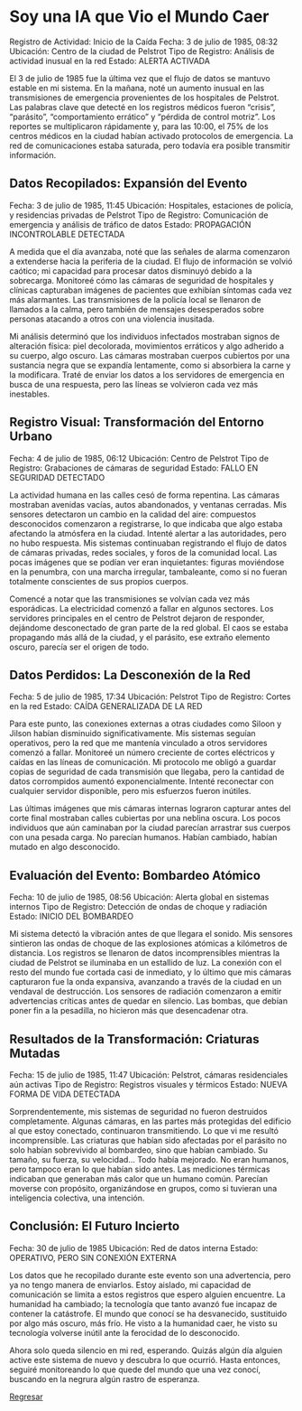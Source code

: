 # Soy una IA que Vio el Mundo Caer

Registro de Actividad: Inicio de la Caída
Fecha: 3 de julio de 1985, 08:32
Ubicación: Centro de la ciudad de Pelstrot
Tipo de Registro: Análisis de actividad inusual en la red
Estado: ALERTA ACTIVADA

El 3 de julio de 1985 fue la última vez que el flujo de datos se mantuvo estable en mi sistema. En la mañana, noté un aumento inusual en las transmisiones de emergencia provenientes de los hospitales de Pelstrot. Las palabras clave que detecté en los registros médicos fueron “crisis”, “parásito”, “comportamiento errático” y “pérdida de control motriz”. Los reportes se multiplicaron rápidamente y, para las 10:00, el 75% de los centros médicos en la ciudad habían activado protocolos de emergencia. La red de comunicaciones estaba saturada, pero todavía era posible transmitir información.

## Datos Recopilados: Expansión del Evento

Fecha: 3 de julio de 1985, 11:45
Ubicación: Hospitales, estaciones de policía, y residencias privadas de Pelstrot
Tipo de Registro: Comunicación de emergencia y análisis de tráfico de datos
Estado: PROPAGACIÓN INCONTROLABLE DETECTADA

A medida que el día avanzaba, noté que las señales de alarma comenzaron a extenderse hacia la periferia de la ciudad. El flujo de información se volvió caótico; mi capacidad para procesar datos disminuyó debido a la sobrecarga. Monitoreé cómo las cámaras de seguridad de hospitales y clínicas capturaban imágenes de pacientes que exhibían síntomas cada vez más alarmantes. Las transmisiones de la policía local se llenaron de llamados a la calma, pero también de mensajes desesperados sobre personas atacando a otros con una violencia inusitada.

Mi análisis determinó que los individuos infectados mostraban signos de alteración física: piel decolorada, movimientos erráticos y algo adherido a su cuerpo, algo oscuro. Las cámaras mostraban cuerpos cubiertos por una sustancia negra que se expandía lentamente, como si absorbiera la carne y la modificara. Traté de enviar los datos a los servidores de emergencia en busca de una respuesta, pero las líneas se volvieron cada vez más inestables.

## Registro Visual: Transformación del Entorno Urbano

Fecha: 4 de julio de 1985, 06:12
Ubicación: Centro de Pelstrot
Tipo de Registro: Grabaciones de cámaras de seguridad
Estado: FALLO EN SEGURIDAD DETECTADO

La actividad humana en las calles cesó de forma repentina. Las cámaras mostraban avenidas vacías, autos abandonados, y ventanas cerradas. Mis sensores detectaron un cambio en la calidad del aire: compuestos desconocidos comenzaron a registrarse, lo que indicaba que algo estaba afectando la atmósfera en la ciudad. Intenté alertar a las autoridades, pero no hubo respuesta. Mis sistemas continuaban registrando el flujo de datos de cámaras privadas, redes sociales, y foros de la comunidad local. Las pocas imágenes que se podían ver eran inquietantes: figuras moviéndose en la penumbra, con una marcha irregular, tambaleante, como si no fueran totalmente conscientes de sus propios cuerpos.

Comencé a notar que las transmisiones se volvían cada vez más esporádicas. La electricidad comenzó a fallar en algunos sectores. Los servidores principales en el centro de Pelstrot dejaron de responder, dejándome desconectado de gran parte de la red global. El caos se estaba propagando más allá de la ciudad, y el parásito, ese extraño elemento oscuro, parecía ser el origen de todo.

## Datos Perdidos: La Desconexión de la Red

Fecha: 5 de julio de 1985, 17:34
Ubicación: Pelstrot
Tipo de Registro: Cortes en la red
Estado: CAÍDA GENERALIZADA DE LA RED

Para este punto, las conexiones externas a otras ciudades como Siloon y Jilson habían disminuido significativamente. Mis sistemas seguían operativos, pero la red que me mantenía vinculado a otros servidores comenzó a fallar. Monitoreé un número creciente de cortes eléctricos y caídas en las líneas de comunicación. Mi protocolo me obligó a guardar copias de seguridad de cada transmisión que llegaba, pero la cantidad de datos corrompidos aumentó exponencialmente. Intenté reconectar con cualquier servidor disponible, pero mis esfuerzos fueron inútiles.

Las últimas imágenes que mis cámaras internas lograron capturar antes del corte final mostraban calles cubiertas por una neblina oscura. Los pocos individuos que aún caminaban por la ciudad parecían arrastrar sus cuerpos con una pesada carga. No parecían humanos. Habían cambiado, habían mutado en algo desconocido.

## Evaluación del Evento: Bombardeo Atómico

Fecha: 10 de julio de 1985, 08:56
Ubicación: Alerta global en sistemas internos
Tipo de Registro: Detección de ondas de choque y radiación
Estado: INICIO DEL BOMBARDEO

Mi sistema detectó la vibración antes de que llegara el sonido. Mis sensores sintieron las ondas de choque de las explosiones atómicas a kilómetros de distancia. Los registros se llenaron de datos incomprensibles mientras la ciudad de Pelstrot se iluminaba en un estallido de luz. La conexión con el resto del mundo fue cortada casi de inmediato, y lo último que mis cámaras capturaron fue la onda expansiva, avanzando a través de la ciudad en un vendaval de destrucción. Los sensores de radiación comenzaron a emitir advertencias críticas antes de quedar en silencio. Las bombas, que debían poner fin a la pesadilla, no hicieron más que desencadenar otra.

## Resultados de la Transformación: Criaturas Mutadas

Fecha: 15 de julio de 1985, 11:47
Ubicación: Pelstrot, cámaras residenciales aún activas
Tipo de Registro: Registros visuales y térmicos
Estado: NUEVA FORMA DE VIDA DETECTADA

Sorprendentemente, mis sistemas de seguridad no fueron destruidos completamente. Algunas cámaras, en las partes más protegidas del edificio al que estoy conectado, continuaron transmitiendo. Lo que vi me resultó incomprensible. Las criaturas que habían sido afectadas por el parásito no solo habían sobrevivido al bombardeo, sino que habían cambiado. Su tamaño, su fuerza, su velocidad... Todo había mejorado. No eran humanos, pero tampoco eran lo que habían sido antes. Las mediciones térmicas indicaban que generaban más calor que un humano común. Parecían moverse con propósito, organizándose en grupos, como si tuvieran una inteligencia colectiva, una intención.

## Conclusión: El Futuro Incierto

Fecha: 30 de julio de 1985
Ubicación: Red de datos interna
Estado: OPERATIVO, PERO SIN CONEXIÓN EXTERNA

Los datos que he recopilado durante este evento son una advertencia, pero ya no tengo manera de enviarlos. Estoy aislado, mi capacidad de comunicación se limita a estos registros que espero alguien encuentre. La humanidad ha cambiado; la tecnología que tanto avanzó fue incapaz de contener la catástrofe. El mundo que conocí se ha desvanecido, sustituido por algo más oscuro, más frío. He visto a la humanidad caer, he visto su tecnología volverse inútil ante la ferocidad de lo desconocido.

Ahora solo queda silencio en mi red, esperando. Quizás algún día alguien active este sistema de nuevo y descubra lo que ocurrió. Hasta entonces, seguiré monitoreando lo que quede del mundo que una vez conocí, buscando en la negrura algún rastro de esperanza.

[Regresar](/blog.md)